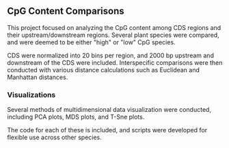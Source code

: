 ## CpG Content Comparisons
This project focused on analyzing the CpG content among CDS regions and their upstream/downstream regions. Several plant species were compared, and were deemed to be either "high" or "low" CpG species. 

CDS were normalized into 20 bins per region, and 2000 bp upstream and downstream of the CDS were included. Interspecific comparisons were then conducted with various distance calculations such as Euclidean and Manhattan distances. 

### Visualizations

Several methods of multidimensional data visualization were conducted, including PCA plots, MDS plots, and T-Sne plots. 

The code for each of these is included, and scripts were developed for flexible use across other species.

